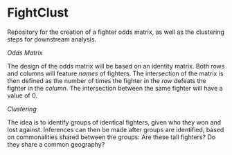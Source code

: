 # FightClust
Repository for the creation of a fighter odds matrix, as well as the clustering steps for downstream analysis.

*Odds Matrix* 

The design of the odds matrix will be based on an identity matrix. Both rows and columns will feature *names* of fighters.
The intersection of the matrix is then defined as the number of times the fighter in the *row* defeats the fighter in the *column*.
The intersection between the same fighter will have a value of 0. 

*Clustering* 

The idea is to identify groups of identical fighters, given who they won and lost against. Inferences can then be made after
groups are identified, based on commonalities shared between the groups: Are these tall fighters? Do they share a common geography? 

